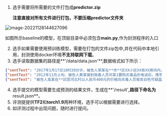 1. 选手需要将所需要的文件打包成**predictor.zip** 

   **注意直接对所有文件进行打包，不要压缩predictor文件夹**

![image-20221128144627096](/Users/zhangtianyu/Desktop/封测数据提交说明.assets/image-20221128144627096-9617996.png)

如图所示baseline的模型，在顶层目录中必须包含**main.py**,作为封测程序的入口

2. 选手如果需要使用预训练模型，需要在打包的文件zip包中,并在代码中本地引用，封测使用docker环境**不支持联网下载**。
3. 选手读取数据集的路径是**'/data/data.json'**,数据格式如下所示：

```json
{"sentText": "2017年1月17日18时20分许，被告人荣某在**市**区XX小区XX栋XX房间内，以500元的价格将一小包甲基苯丙胺（冰毒，净重0.1克）和一小包甲基苯丙胺片剂（俗称“麻古”，净重0.58克）贩卖给黄某，交易完成后被公安民警当场抓获"}
{"sentText": "2012年11月上旬，被告人黄某接到吸毒人员邓某1要购买毒品的电话后，携带毒品到田林********县乐里镇时代新都邓某1家楼层楼梯口拐角处，将1包毒品可疑物出售给邓某1"}
{"sentText": "被告人高某在**区团河北村以人民币400元的价格向买毒人员贩卖白色可疑晶体1包"}
```

4. 选手提交的模型需要生成预测的结果文件，生成在**'/result'**,路径下命名为**result.json**。
5. 评测提提供**TF2**和**torch1.9**两种环境，选手可以根据需要进行选择。
6. 如评测过程中出现问题，随时进行提问。